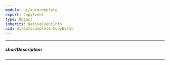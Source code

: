 ```yaml
---
module: ui/autocomplete
export: CopyEvent
type: Object
inherits: NativeEventInfo
uid: ui/autocomplete:CopyEvent
---
```

---
##### shortDescription
<!-- Description goes here -->

---
<!-- Description goes here -->